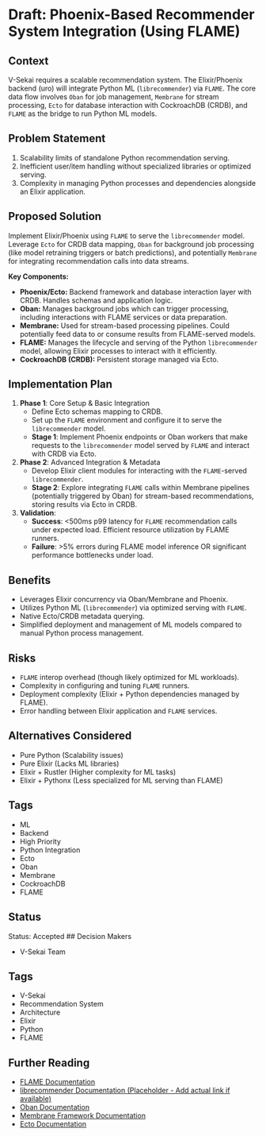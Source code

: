 # Draft: Phoenix-Based Recommender System Integration (Using FLAME)

## **Context**

V-Sekai requires a scalable recommendation system. The Elixir/Phoenix backend (uro) will integrate Python ML (`librecommender`) via `FLAME`. The core data flow involves `Oban` for job management, `Membrane` for stream processing, `Ecto` for database interaction with CockroachDB (CRDB), and `FLAME` as the bridge to run Python ML models.

## **Problem Statement**

1.  Scalability limits of standalone Python recommendation serving.
2.  Inefficient user/item handling without specialized libraries or optimized serving.
3.  Complexity in managing Python processes and dependencies alongside an Elixir application.

## **Proposed Solution**

Implement Elixir/Phoenix using `FLAME` to serve the `librecommender` model. Leverage `Ecto` for CRDB data mapping, `Oban` for background job processing (like model retraining triggers or batch predictions), and potentially `Membrane` for integrating recommendation calls into data streams.

**Key Components:**

- **Phoenix/Ecto:** Backend framework and database interaction layer with CRDB. Handles schemas and application logic.
- **Oban:** Manages background jobs which can trigger processing, including interactions with FLAME services or data preparation.
- **Membrane:** Used for stream-based processing pipelines. Could potentially feed data to or consume results from FLAME-served models.
- **FLAME:** Manages the lifecycle and serving of the Python `librecommender` model, allowing Elixir processes to interact with it efficiently.
- **CockroachDB (CRDB):** Persistent storage managed via Ecto.

## **Implementation Plan**

1.  **Phase 1**: Core Setup & Basic Integration
    - Define Ecto schemas mapping to CRDB.
    - Set up the `FLAME` environment and configure it to serve the `librecommender` model.
    - **Stage 1**: Implement Phoenix endpoints or Oban workers that make requests to the `librecommender` model served by `FLAME` and interact with CRDB via Ecto.
2.  **Phase 2**: Advanced Integration & Metadata
    - Develop Elixir client modules for interacting with the `FLAME`-served `librecommender`.
    - **Stage 2**: Explore integrating `FLAME` calls within Membrane pipelines (potentially triggered by Oban) for stream-based recommendations, storing results via Ecto in CRDB.
3.  **Validation**:
    - **Success**: <500ms p99 latency for `FLAME` recommendation calls under expected load. Efficient resource utilization by FLAME runners.
    - **Failure**: >5% errors during FLAME model inference OR significant performance bottlenecks under load.

## **Benefits**

- Leverages Elixir concurrency via Oban/Membrane and Phoenix.
- Utilizes Python ML (`librecommender`) via optimized serving with `FLAME`.
- Native Ecto/CRDB metadata querying.
- Simplified deployment and management of ML models compared to manual Python process management.

## **Risks**

- `FLAME` interop overhead (though likely optimized for ML workloads).
- Complexity in configuring and tuning `FLAME` runners.
- Deployment complexity (Elixir + Python dependencies managed by FLAME).
- Error handling between Elixir application and `FLAME` services.

## **Alternatives Considered**

- Pure Python (Scalability issues)
- Pure Elixir (Lacks ML libraries)
- Elixir + Rustler (Higher complexity for ML tasks)
- Elixir + Pythonx (Less specialized for ML serving than FLAME)

## **Tags**

- ML
- Backend
- High Priority
- Python Integration
- Ecto
- Oban
- Membrane
- CockroachDB
- FLAME

## Status

Status: Accepted ## Decision Makers

- V-Sekai Team

## Tags

- V-Sekai
- Recommendation System
- Architecture
- Elixir
- Python
- FLAME

## Further Reading

- [FLAME Documentation](https://github.com/phoenixframework/flame)
- [librecommender Documentation (Placeholder - Add actual link if available)](URL_TO_LIBRECOMMENDER)
- [Oban Documentation](https://getoban.pro/docs/stable/Oban.html)
- [Membrane Framework Documentation](https://membraneframework.org/guide)
- [Ecto Documentation](https://hexdocs.pm/ecto/Ecto.html)
